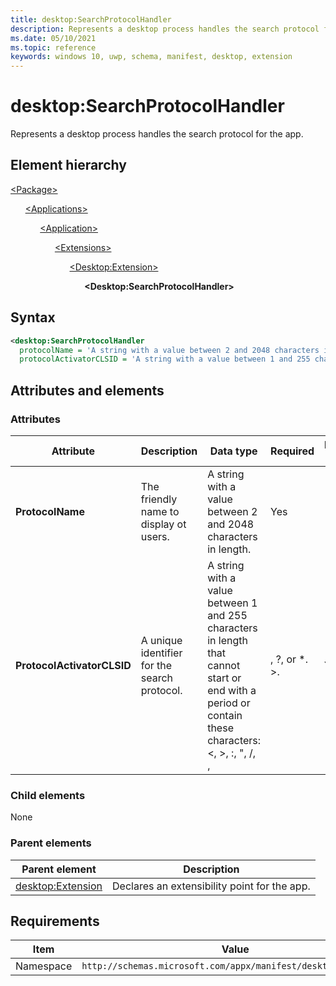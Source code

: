 ```yaml
---
title: desktop:SearchProtocolHandler
description: Represents a desktop process handles the search protocol for the app.
ms.date: 05/10/2021
ms.topic: reference
keywords: windows 10, uwp, schema, manifest, desktop, extension 
---
```


# desktop:SearchProtocolHandler

Represents a desktop process handles the search protocol for the app.

## Element hierarchy

[\<Package\>](element-package.md)

&nbsp;&nbsp;&nbsp;&nbsp;&nbsp;&nbsp;[\<Applications\>](element-applications.md)

&nbsp;&nbsp;&nbsp;&nbsp;&nbsp;&nbsp;&nbsp;&nbsp;&nbsp;&nbsp;&nbsp;&nbsp;[\<Application\>](element-application.md)

&nbsp;&nbsp;&nbsp;&nbsp;&nbsp;&nbsp;&nbsp;&nbsp;&nbsp;&nbsp;&nbsp;&nbsp;&nbsp;&nbsp;&nbsp;&nbsp;&nbsp;&nbsp;[\<Extensions\>](element-1-extensions.md)

&nbsp;&nbsp;&nbsp;&nbsp;&nbsp;&nbsp;&nbsp;&nbsp;&nbsp;&nbsp;&nbsp;&nbsp;&nbsp;&nbsp;&nbsp;&nbsp;&nbsp;&nbsp;&nbsp;&nbsp;&nbsp;&nbsp;&nbsp;&nbsp;[\<Desktop:Extension\>](element-desktop-extension.md)

&nbsp;&nbsp;&nbsp;&nbsp;&nbsp;&nbsp;&nbsp;&nbsp;&nbsp;&nbsp;&nbsp;&nbsp;&nbsp;&nbsp;&nbsp;&nbsp;&nbsp;&nbsp;&nbsp;&nbsp;&nbsp;&nbsp;&nbsp;&nbsp;&nbsp;&nbsp;&nbsp;&nbsp;&nbsp;&nbsp;**\<Desktop:SearchProtocolHandler\>**

## Syntax

```xml
<desktop:SearchProtocolHandler
  protocolName = 'A string with a value between 2 and 2048 characters in length.'
  protocolActivatorCLSID = 'A string with a value between 1 and 255 characters in length that cannot start or end with a period or contain these characters: <, >, :, ", /, \, |, ?, or *. >.' />
```

## Attributes and elements

### Attributes

| Attribute | Description | Data type | Required | Default value |
|-|-|-|-|-|
| **ProtocolName** | The friendly name to display ot users. | A string with a value between 2 and 2048 characters in length. | Yes |  |
| **ProtocolActivatorCLSID** | A unique identifier for the search protocol. | A string with a value between 1 and 255 characters in length that cannot start or end with a period or contain these characters: <, >, :, ", /, \, |, ?, or *. >. | Yes |  |

### Child elements

None

### Parent elements

| Parent element | Description |
|-|-|
| [desktop:Extension](element-desktop-extension.md) | Declares an extensibility point for the app. |

## Requirements

| Item  | Value  |
|--|--|
| Namespace | `http://schemas.microsoft.com/appx/manifest/desktop/windows10` |
